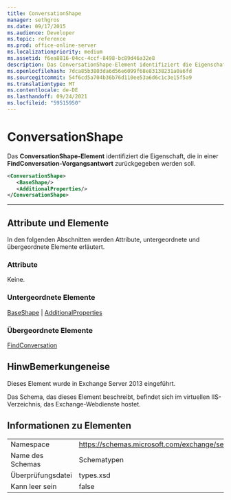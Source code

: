 ```yaml
---
title: ConversationShape
manager: sethgros
ms.date: 09/17/2015
ms.audience: Developer
ms.topic: reference
ms.prod: office-online-server
ms.localizationpriority: medium
ms.assetid: f6ea8816-04cc-4ccf-8498-bc89d46a32e8
description: Das ConversationShape-Element identifiziert die Eigenschaft, die in einer FindConversation-Vorgangsantwort zurückgegeben werden soll.
ms.openlocfilehash: 7dca85b3803da6d56e6099f68e83138231a0a6fd
ms.sourcegitcommit: 54f6cd5a704b36b76d110ee53a6d6c1c3e15f5a9
ms.translationtype: MT
ms.contentlocale: de-DE
ms.lasthandoff: 09/24/2021
ms.locfileid: "59515950"
---
```

# <a name="conversationshape"></a>ConversationShape

Das **ConversationShape-Element** identifiziert die Eigenschaft, die in einer **FindConversation-Vorgangsantwort** zurückgegeben werden soll. 
  
```XML
<ConversationShape>
   <BaseShape/>
   <AdditionalProperties/>
</ConversationShape>
```

 ****
## <a name="attributes-and-elements"></a>Attribute und Elemente

In den folgenden Abschnitten werden Attribute, untergeordnete und übergeordnete Elemente erläutert.
  
### <a name="attributes"></a>Attribute

Keine.
  
### <a name="child-elements"></a>Untergeordnete Elemente

[BaseShape](baseshape.md)  |  [AdditionalProperties](additionalproperties.md)
  
### <a name="parent-elements"></a>Übergeordnete Elemente

[FindConversation](findconversation.md)
  
## <a name="remarks"></a>HinwBemerkungeneise

Dieses Element wurde in Exchange Server 2013 eingeführt.
  
Das Schema, das dieses Element beschreibt, befindet sich im virtuellen IIS-Verzeichnis, das Exchange-Webdienste hostet.
  
## <a name="element-information"></a>Informationen zu Elementen

|||
|:-----|:-----|
|Namespace  <br/> |https://schemas.microsoft.com/exchange/services/2006/types  <br/> |
|Name des Schemas  <br/> |Schematypen  <br/> |
|Überprüfungsdatei  <br/> |types.xsd  <br/> |
|Kann leer sein  <br/> |false  <br/> |
   

